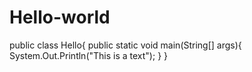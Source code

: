 # Hello-world
public class Hello{
     public static void main(String[] args){
      System.Out.Println("This is a text");
      }
      }
